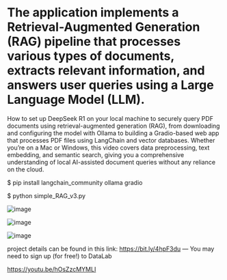 # The application implements a Retrieval-Augmented Generation (RAG) pipeline that processes various types of documents, extracts relevant information, and answers user queries using a Large Language Model (LLM). 

How to set up DeepSeek R1 on your local machine to securely query PDF documents using retrieval-augmented generation (RAG), from downloading and configuring the model with Ollama to building a Gradio-based web app that processes PDF files using LangChain and vector databases. Whether you’re on a Mac or Windows, this video covers data preprocessing, text embedding, and semantic search, giving you a comprehensive understanding of local AI-assisted document queries without any reliance on the cloud.

$ pip install langchain_community ollama gradio

$ python simple_RAG_v3.py

![image](https://github.com/user-attachments/assets/b7aea105-4dad-4811-b569-6617fd7dfe0e)

![image](https://github.com/user-attachments/assets/3de49bea-f387-477b-983a-2660dff8ca05)

![image](https://github.com/user-attachments/assets/41651cf9-e30d-4265-8961-d72cd7a673a2)

project details can be found in this link: https://bit.ly/4hpF3du — You may need to sign up (for free!) to DataLab

https://youtu.be/hOsZzcMYMLI
